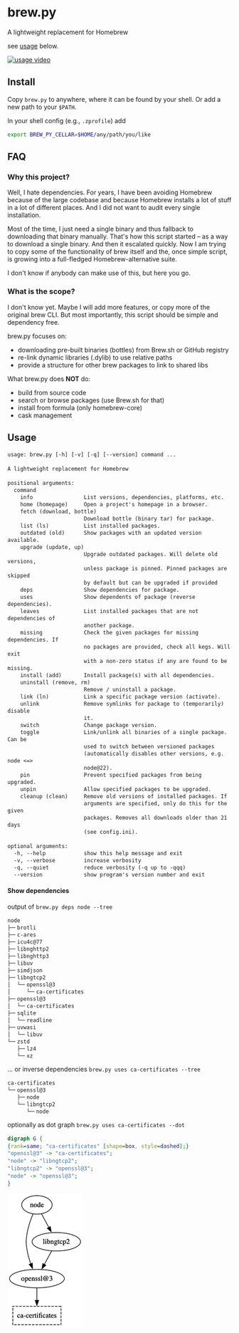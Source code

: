 # brew.py

A lightweight replacement for Homebrew

see [usage](#usage) below.

[![usage video](doc/usage.gif)](doc/usage.mp4)


## Install

Copy `brew.py` to anywhere, where it can be found by your shell.
Or add a new path to your `$PATH`.

In your shell config (e.g., `.zprofile`) add

```sh
export BREW_PY_CELLAR=$HOME/any/path/you/like
```


## FAQ

### Why this project?

Well, I hate dependencies.
For years, I have been avoiding Homebrew because of the large codebase and because Homebrew installs a lot of stuff in a lot of different places.
And I did not want to audit every single installation.

Most of the time, I just need a single binary and thus fallback to downloading that binary manually.
That's how this script started – as a way to download a single binary.
And then it escalated quickly.
Now I am trying to copy some of the functionality of brew itself and the, once simple script, is growing into a full-fledged Homebrew-alternative suite.

I don't know if anybody can make use of this, but here you go.


### What is the scope?

I don't know yet.
Maybe I will add more features, or copy more of the original brew CLI.
But most importantly, this script should be simple and dependency free.

brew.py focuses on:
- downloading pre-built binaries (bottles) from Brew.sh or GitHub registry
- re-link dynamic libraries (.dylib) to use relative paths
- provide a structure for other brew packages to link to shared libs

What brew.py does **NOT** do:
- build from source code
- search or browse packages (use Brew.sh for that)
- install from formula (only homebrew-core)
- cask management


## Usage

```
usage: brew.py [-h] [-v] [-q] [--version] command ...

A lightweight replacement for Homebrew

positional arguments:
  command
    info                List versions, dependencies, platforms, etc.
    home (homepage)     Open a project's homepage in a browser.
    fetch (download, bottle)
                        Download bottle (binary tar) for package.
    list (ls)           List installed packages.
    outdated (old)      Show packages with an updated version available.
    upgrade (update, up)
                        Upgrade outdated packages. Will delete old versions,
                        unless package is pinned. Pinned packages are skipped
                        by default but can be upgraded if provided
    deps                Show dependencies for package.
    uses                Show dependents of package (reverse dependencies).
    leaves              List installed packages that are not dependencies of
                        another package.
    missing             Check the given packages for missing dependencies. If
                        no packages are provided, check all kegs. Will exit
                        with a non-zero status if any are found to be missing.
    install (add)       Install package(s) with all dependencies.
    uninstall (remove, rm)
                        Remove / uninstall a package.
    link (ln)           Link a specific package version (activate).
    unlink              Remove symlinks for package to (temporarily) disable
                        it.
    switch              Change package version.
    toggle              Link/unlink all binaries of a single package. Can be
                        used to switch between versioned packages
                        (automatically disables other versions, e.g. node <=>
                        node@22).
    pin                 Prevent specified packages from being upgraded.
    unpin               Allow specified packages to be upgraded.
    cleanup (clean)     Remove old versions of installed packages. If
                        arguments are specified, only do this for the given
                        packages. Removes all downloads older than 21 days
                        (see config.ini).

optional arguments:
  -h, --help            show this help message and exit
  -v, --verbose         increase verbosity
  -q, --quiet           reduce verbosity (-q up to -qqq)
  --version             show program's version number and exit
```


#### Show dependencies

output of `brew.py deps node --tree`

```
node
├─╴brotli
├─╴c-ares
├─╴icu4c@77
├─╴libnghttp2
├─╴libnghttp3
├─╴libuv
├─╴simdjson
├─╴libngtcp2
│  └─╴openssl@3
│     └─╴ca-certificates
├─╴openssl@3
│  └─╴ca-certificates
├─╴sqlite
│  └─╴readline
├─╴uvwasi
│  └─╴libuv
└─╴zstd
   ├─╴lz4
   └─╴xz
```


... or inverse dependencies `brew.py uses ca-certificates --tree`

```
ca-certificates
└─╴openssl@3
   ├─╴node
   └─╴libngtcp2
      └─╴node
```


optionally as dot graph `brew.py uses ca-certificates --dot`

```dot
digraph G {
{rank=same; "ca-certificates" [shape=box, style=dashed];}
"openssl@3" -> "ca-certificates";
"node" -> "libngtcp2";
"libngtcp2" -> "openssl@3";
"node" -> "openssl@3";
}
```
![dot-graph of uses ca-certificates](doc/dot-graph.png)

